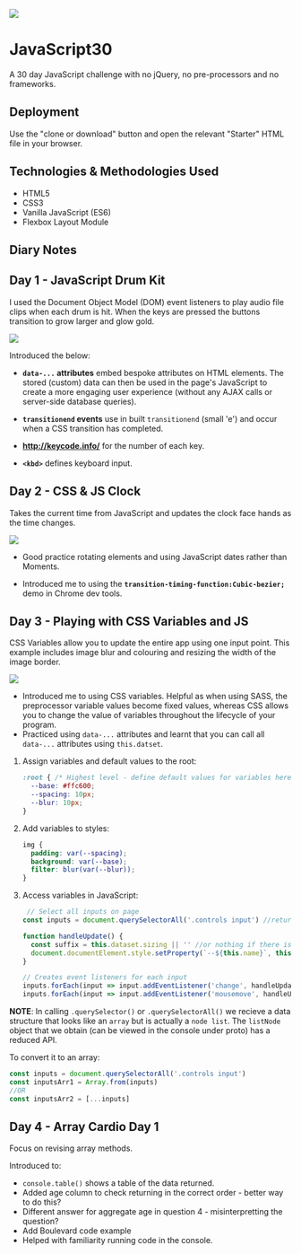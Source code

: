 ﻿![](https://javascript30.com/images/JS3-social-share.png)

# JavaScript30
A 30 day JavaScript challenge with no jQuery, no pre-processors and no frameworks.  


## Deployment
Use the "clone or download" button and open the relevant "Starter" HTML file in your browser.


## Technologies & Methodologies Used
- HTML5
- CSS3
- Vanilla JavaScript (ES6)
- Flexbox Layout Module


## Diary Notes

## Day 1 - JavaScript Drum Kit
I used the Document Object Model (DOM) event listeners to play audio file clips when each drum is hit. When the keys are pressed the buttons transition to grow larger and glow gold.

![](https://imgur.com/J2it9MT.jpeg)

Introduced the below:
- **`data-...` attributes** embed bespoke attributes on HTML elements. The stored (custom) data can then be used in the page's JavaScript to create a more engaging user experience (without any AJAX calls or server-side database queries).

- **`transitionend` events**  use in built `transitionend` (small 'e') and occur when a CSS transition has completed.

- **http://keycode.info/** for the number of each key.  

- **`<kbd>`** defines keyboard input.



## Day 2 - CSS & JS Clock
Takes the current time from JavaScript and updates the clock face hands as the time changes.

![](https://imgur.com/nfJdkqq.jpeg)

- Good practice rotating elements and using JavaScript dates rather than Moments.

- Introduced me to using the **`transition-timing-function:Cubic-bezier;`** demo in Chrome dev tools.



## Day 3 - Playing with CSS Variables and JS
CSS Variables allow you to update the entire app using one input point. This example includes image blur and colouring and resizing the width of the image border. 

![](https://imgur.com/jdWbd3N.jpeg)

- Introduced me to using CSS variables. Helpful as when using SASS, the preprocessor variable values become fixed values, whereas CSS allows you to change the value of variables throughout the lifecycle of your program.
- Practiced using `data-...` attributes and learnt that you can call all `data-...` attributes using `this.datset`.

1. Assign variables and default values to the root:
    ```css
    :root { /* Highest level - define default values for variables here */
      --base: #ffc600;
      --spacing: 10px;
      --blur: 10px;
    }
    ```

2. Add variables to styles:
    ```css
    img {
      padding: var(--spacing);
      background: var(--base);
      filter: blur(var(--blur));
    }
    ```
 
3. Access variables in JavaScript:
    ```javascript
     // Select all inputs on page
    const inputs = document.querySelectorAll('.controls input') //returns a node list (not an array) 

    function handleUpdate() {
      const suffix = this.dataset.sizing || '' //or nothing if there is no suffix e.g. px
      document.documentElement.style.setProperty(`--${this.name}`, this.value + suffix) //updates the element with new style
    }

    // Creates event listeners for each input
    inputs.forEach(input => input.addEventListener('change', handleUpdate))
    inputs.forEach(input => input.addEventListener('mousemove', handleUpdate))
    ```
 
**NOTE**: In calling `.querySelector()` or `.querySelectorAll()` we recieve a data structure that looks like an `array` but is actually a `node list`. 
The `listNode` object that we obtain (can be viewed in the console under proto) has a reduced API.  

To convert it to an array:
 
```javascript
const inputs = document.querySelectorAll('.controls input')
const inputsArr1 = Array.from(inputs)
//OR
const inputsArr2 = [...inputs]
```



## Day 4 - Array Cardio Day 1

Focus on revising array methods.

Introduced to:
- `console.table()` shows a table of the data returned.
- Added age column to check returning in the correct order - better way to do this?
- Different answer for aggregate age in question 4 - misinterpretting the question?
- Add Boulevard code example
- Helped with familiarity running code in the console.
